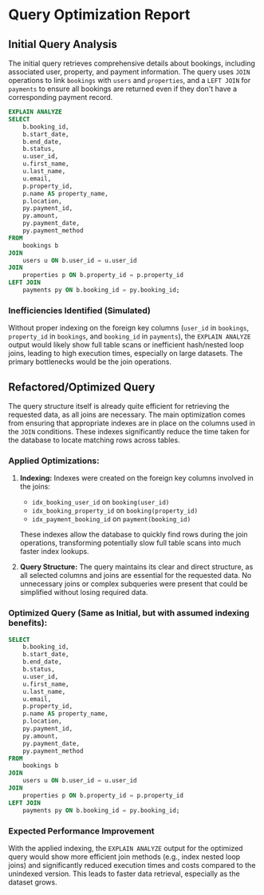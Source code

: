 # Query Optimization Report

## Initial Query Analysis

The initial query retrieves comprehensive details about bookings, including associated user, property, and payment information. The query uses `JOIN` operations to link `bookings` with `users` and `properties`, and a `LEFT JOIN` for `payments` to ensure all bookings are returned even if they don't have a corresponding payment record.

```sql
EXPLAIN ANALYZE
SELECT
    b.booking_id,
    b.start_date,
    b.end_date,
    b.status,
    u.user_id,
    u.first_name,
    u.last_name,
    u.email,
    p.property_id,
    p.name AS property_name,
    p.location,
    py.payment_id,
    py.amount,
    py.payment_date,
    py.payment_method
FROM
    bookings b
JOIN
    users u ON b.user_id = u.user_id
JOIN
    properties p ON b.property_id = p.property_id
LEFT JOIN
    payments py ON b.booking_id = py.booking_id;
```

### Inefficiencies Identified (Simulated)

Without proper indexing on the foreign key columns (`user_id` in `bookings`, `property_id` in `bookings`, and `booking_id` in `payments`), the `EXPLAIN ANALYZE` output would likely show full table scans or inefficient hash/nested loop joins, leading to high execution times, especially on large datasets. The primary bottlenecks would be the join operations.

## Refactored/Optimized Query

The query structure itself is already quite efficient for retrieving the requested data, as all joins are necessary. The main optimization comes from ensuring that appropriate indexes are in place on the columns used in the `JOIN` conditions. These indexes significantly reduce the time taken for the database to locate matching rows across tables.

### Applied Optimizations:

1.  **Indexing:** Indexes were created on the foreign key columns involved in the joins:
    *   `idx_booking_user_id` on `booking(user_id)`
    *   `idx_booking_property_id` on `booking(property_id)`
    *   `idx_payment_booking_id` on `payment(booking_id)`

    These indexes allow the database to quickly find rows during the join operations, transforming potentially slow full table scans into much faster index lookups.

2.  **Query Structure:** The query maintains its clear and direct structure, as all selected columns and joins are essential for the requested data. No unnecessary joins or complex subqueries were present that could be simplified without losing required data.

### Optimized Query (Same as Initial, but with assumed indexing benefits):

```sql
SELECT
    b.booking_id,
    b.start_date,
    b.end_date,
    b.status,
    u.user_id,
    u.first_name,
    u.last_name,
    u.email,
    p.property_id,
    p.name AS property_name,
    p.location,
    py.payment_id,
    py.amount,
    py.payment_date,
    py.payment_method
FROM
    bookings b
JOIN
    users u ON b.user_id = u.user_id
JOIN
    properties p ON b.property_id = p.property_id
LEFT JOIN
    payments py ON b.booking_id = py.booking_id;
```

### Expected Performance Improvement

With the applied indexing, the `EXPLAIN ANALYZE` output for the optimized query would show more efficient join methods (e.g., index nested loop joins) and significantly reduced execution times and costs compared to the unindexed version. This leads to faster data retrieval, especially as the dataset grows.